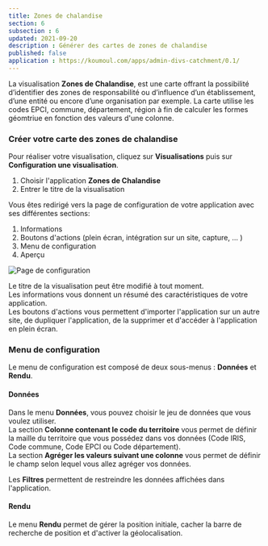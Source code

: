 ```yaml
---
title: Zones de chalandise
section: 6
subsection : 6
updated: 2021-09-20
description : Générer des cartes de zones de chalandise
published: false
application : https://koumoul.com/apps/admin-divs-catchment/0.1/
---
```



La visualisation **Zones de Chalandise**, est une carte offrant la possibilité d’identifier des zones de responsabilité ou d’influence d’un établissement, d’une entité ou encore d’une organisation par exemple. La carte utilise les codes EPCI, commune, département, région à fin de calculer les formes géomtriue en fonction des valeurs d'une colonne.

### Créer votre carte des zones de chalandise

Pour réaliser votre visualisation, cliquez sur **Visualisations** puis sur **Configuration une visualisation**.

1. Choisir l'application **Zones de Chalandise**
2. Entrer le titre de la visualisation

<p>
</p>

Vous êtes redirigé vers la page de configuration de votre application avec ses différentes sections:

1. Informations
2. Boutons d'actions (plein écran, intégration sur un site, capture, ... )
3. Menu de configuration
4. Aperçu

![Page de configuration](./images/user-guide/chalandise-config.jpg)


Le titre de la visualisation peut être modifié à tout moment.  
Les informations vous donnent un résumé des caractéristiques de votre application.  
Les boutons d'actions vous permettent d'importer l'application sur un autre site, de dupliquer l'application, de la supprimer et d'accéder à l'application en plein écran.

### Menu de configuration


Le menu de configuration est composé de deux sous-menus : **Données** et **Rendu**.

#### Données

Dans le menu **Données**, vous pouvez choisir le jeu de données que vous voulez utiliser.  
La section **Colonne contenant le code du territoire** vous permet de définir la maille du territoire que vous possédez dans vos données (Code IRIS, Code commune, Code EPCI ou Code département).  
La section **Agréger les valeurs suivant une colonne** vous permet de définir le champ selon lequel vous allez agréger vos données.  

Les **Filtres** permettent de restreindre les données affichées dans l'application.

#### Rendu

Le menu **Rendu** permet de gérer la position initiale, cacher la barre de recherche de position et d'activer la géolocalisation.
